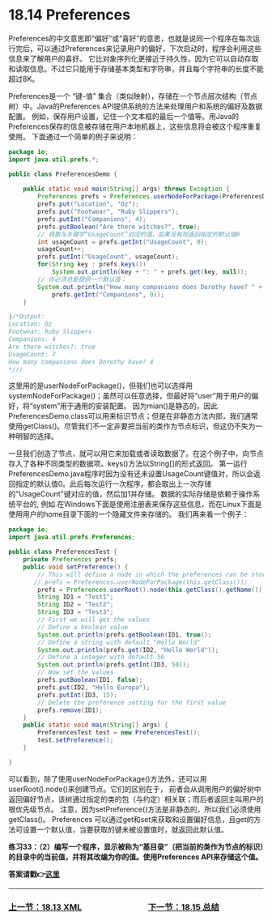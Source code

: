 # 18.14 Preferences
Preferences的中文意思即“偏好”或“喜好”的意思，也就是说同一个程序在每次运行完后，可以通过Preferences来记录用户的偏好，下次启动时，程序会利用这些信息来了解用户的喜好。
它比对象序列化更接近于持久性，因为它可以自动存取和读取信息。不过它只能用于存储基本类型和字符串，并且每个字符串的长度不能超过8K。

Preferences是一个 “键-值” 集合（类似映射），存储在一个节点层次结构（节点树）中。Java的Preferences API提供系统的方法来处理用户和系统的偏好及数据配置。
例如，保存用户设置，记住一个文本框的最后一个值等。用Java的Preferences保存的信息被存储在用户本地机器上，这些信息将会被这个程序重复使用。
下面通过一个简单的例子来说明：
```java
package io;
import java.util.prefs.*;

public class PreferencesDemo {
    
	public static void main(String[] args) throws Exception {
        Preferences prefs = Preferences.userNodeForPackage(PreferencesDemo.class);
        prefs.put("Location", "Oz");
        prefs.put("Footwear", "Ruby Slippers");
        prefs.putInt("Companions", 4);
        prefs.putBoolean("Are there witches?", true);
        // 获取与关键字“UsageCount”对应的值，如果没有则返回指定的默认值0
        int usageCount = prefs.getInt("UsageCount", 0);
        usageCount++;
        prefs.putInt("UsageCount", usageCount);
        for(String key : prefs.keys())
        	System.out.println(key + ": " + prefs.get(key, null));
        // 你必须总是提供一个默认值：
        System.out.println("How many companions does Dorothy have? " +
            prefs.getInt("Companions", 0));
	}

}/*Output:
Location: Oz
Footwear: Ruby Slippers
Companions: 4
Are there witches?: true
UsageCount: 7
How many companions does Dorothy have? 4
*///
```
这里用的是userNodeForPackage()，但我们也可以选择用systemNodeForPackage()；虽然可以任意选择，但最好将“user”用于用户的偏好，将“system”用于通用的安装配置。
因为mian()是静态的，因此PreferencesDemo.class可以用来标识节点；但是在非静态方法内部，我们通常使用getClass()。尽管我们不一定非要把当前的类作为节点标识，但这仍不失为一种明智的选择。

一旦我们创造了节点，就可以用它来加载或者读取数据了。在这个例子中，向节点存入了各种不同类型的数据项。keys()方法以String[]的形式返回。
第一运行PreferencesDemo.java程序时因为没有还未设置UsageCount键值对，所以会返回指定的默认值0。此后每次运行一次程序，都会取出上一次存储的"UsageCount"键对应的值，然后加1并存储。
数据的实际存储是依赖于操作系统平台的, 例如.在Windows下面是使用注册表来保存这些信息，而在Linux下面是使用用户的home目录下面的一个隐藏文件来存储的。
我们再来看一个例子：
```java
package io;
import java.util.prefs.Preferences;

public class PreferencesTest {
    private Preferences prefs;
    public void setPreference() {
    	// This will define a node in which the preferences can be stored
	   // prefs = Preferences.userNodeForPackage(this.getClass());
    	prefs = Preferences.userRoot().node(this.getClass().getName());
    	String ID1 = "Test1";
    	String ID2 = "Test2";
    	String ID3 = "Test3";
    	// First we will get the values
    	// Define a boolean value
    	System.out.println(prefs.getBoolean(ID1, true));
    	// Define a string with default "Hello World"
    	System.out.println(prefs.get(ID2, "Hello World"));
    	// Define a integer with default 50
    	System.out.println(prefs.getInt(ID3, 50));
    	// Now set the values
    	prefs.putBoolean(ID1, false);
    	prefs.put(ID2, "Hello Europa");
    	prefs.putInt(ID3, 15);
    	// Delete the preference setting for the first value
    	prefs.remove(ID1);
    }
	public static void main(String[] args) {
        PreferencesTest test = new PreferencesTest();
        test.setPreference();
	}

}
```
可以看到，除了使用userNodeForPackage()方法外，还可以用userRoot().node()来创建节点。它们的区别在于，
前者会从调用用户的偏好树中返回偏好节点，该树通过指定的类的包（与约定）相关联；而后者返回主叫用户的根优先级节点。
注意，因为setPreference()方法是非静态的，所以我们必须使用getClass()。
Preferences 可以通过get和set来获取和设置偏好信息，且get的方法可设置一个默认值，当要获取的键未被设置值时，就返回此默认值。

**练习33：（2）编写一个程序，显示被称为“基目录”（把当前的类作为节点的标识）的目录中的当前值，并将其改编为你的值。使用Preferences API来存储这个值。**

**答案请戳:point_right:[这里](solutions/Ex33.md)**

---

### [上一节：18.13 XML](18.13_XML.md)　　　　　　　　[下一节：18.15 总结](18.15_Summary.md)




